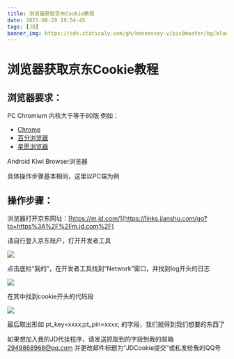 ```yaml
---
title: 浏览器获取京东Cookie教程
date: 2021-08-29 19:54:45
tags: [JD]
banner_img: https://cdn.staticaly.com/gh/hennessey-v/pic@master/bg/blue-lake-v1.jpg
---
```


# 浏览器获取京东Cookie教程





## 浏览器要求：

PC 			Chromium 内核大于等于80版	例如：


- [Chrome](https://www.google.com/intl/zh-CN/chrome/)
- [百分浏览器](http://www.centbrowser.cn/)
- [星愿浏览器](https://www.twinkstar.com/)


Android	Kiwi Browser浏览器



具体操作步骤基本相同，这里以PC端为例



## 操作步骤：

浏览器打开京东网址：[https://m.jd.com/](https://links.jianshu.com/go?to=https%3A%2F%2Fm.jd.com%2F)

请自行登入京东账户，打开开发者工具



![](https://hennessey02.coding.net/p/Pic/d/Pic01/git/raw/master/Blog-img/20220101//hG4Bd0.png)



点击底栏“我的”，在开发者工具找到“Network”窗口，并找到log开头的日志 


![](https://hennessey02.coding.net/p/Pic/d/Pic01/git/raw/master/Blog-img/20220101//hG5PSg.png)



在其中找到cookie开头的代码段



![](https://hennessey02.coding.net/p/Pic/d/Pic01/git/raw/master/Blog-img/20220101//hG5O9U.png)

最后取出形如 pt_key=xxxx;pt_pin=xxxx; 的字段，我们就得到我们想要的东西了



如果想加入我的JD代挂程序，请发送抓取到的字段到我的邮箱 2949868968@qq.com 并更改邮件标题为“JDCookie提交”或私发给我的QQ号
